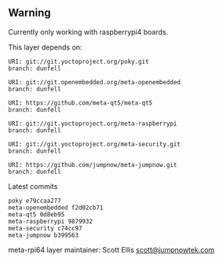 ## Warning
Currently only working with raspberrypi4 boards.

This layer depends on:

    URI: git://git.yoctoproject.org/poky.git
    branch: dunfell

    URI: git://git.openembedded.org/meta-openembedded
    branch: dunfell

    URI: https://github.com/meta-qt5/meta-qt5
    branch: dunfell

    URI: git://git.yoctoproject.org/meta-raspberrypi
    branch: dunfell

    URI: git://git.yoctoproject.org/meta-security.git
    branch: dunfell

    URI: https://github.com/jumpnow/meta-jumpnow.git
    branch: dunfell

Latest commits

    poky e79ccaa277
    meta-openembedded f2d02cb71
    meta-qt5 0d8eb95
    meta-raspberrypi 9879932
    meta-security c74cc97
    meta-jumpnow b399563

meta-rpi64 layer maintainer: Scott Ellis <scott@jumpnowtek.com>
